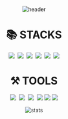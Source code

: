 <div align=center>
 
![header](https://capsule-render.vercel.app/api?type=waving&color=auto&height=300&section=header&text=SiHyeong&fontSize=90&animation=fadeIn&fontAlignY=38&desc=Github&descAlignY=51&descAlign=62)
  <div align=center><h1>📚 STACKS</h1></div>
  <p align="center">
    <img src="https://img.shields.io/badge/Python-3766AB?style=flat-square&logo=Python&logoColor=white"/></a>&nbsp
    <img src="https://img.shields.io/badge/Django-092E20?style=flat-square&logo=Django&logoColor=white"/></a>&nbsp
    <img src="https://img.shields.io/badge/Java-007396?style=flat-square&logo=Java&logoColor=white"/></a>&nbsp 
    <img src="https://img.shields.io/badge/Javascript-ffb13b?style=flat-square&logo=javascript&logoColor=white"/></a>&nbsp
    <img src="https://img.shields.io/badge/node.js-339933?style=flat-square&logo=Node.js&logoColor=white"></a>&nbsp
    <img src="https://img.shields.io/badge/express-000000?style=flat-square&logo=express&logoColor=white">
    <br>
   </p>
   <div align=center><h1>⚒ TOOLS</h1></div>
   <p align="center">
    <img src="https://img.shields.io/badge/aws-333664?style=flat-square&logo=amazon-aws&logoColor=white"/></a>&nbsp
    <img src="https://img.shields.io/badge/Mysql-E6B91E?style=flat-square&logo=MySql&logoColor=white"/></a>&nbsp
    <img src="https://img.shields.io/badge/Postgresql-4169E1?style=flat-square&logo=postgresql&logoColor=white"/></a>&nbsp
    <img src="https://img.shields.io/badge/Github-181717?style=flat-square&logo=github&logoColor=white">
    <img src="https://img.shields.io/badge/Gitkraken-F05032?style=flat-square&logo=gitkraken&logoColor=white">
    <img src="https://img.shields.io/badge/Firebase-FFCA28?style=flat-square&logo=firebase&logoColor=white">
      <br>
   </p>

   ![stats](https://github-readme-stats.vercel.app/api/?username=sysy1013&show_owner=false&show_icons=true&theme=radical&hide_border=true&hide_rank=false&count_private=true&include_all_commits=true)

